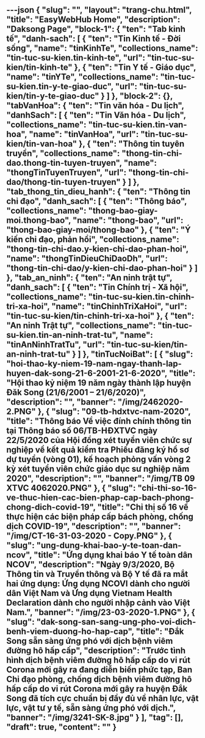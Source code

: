 ---json
{
    "slug": "",
    "layout": "trang-chu.html",
    "title": "EasyWebHub Home",
    "description": "Daksong Page",
    "block-1": {
        "ten": "Tab kinh tế",
        "danh-sach": [
            {
                "ten": "Tin Kinh tế - Đời sống",
                "name": "tinKinhTe",
                "collections_name": "tin-tuc-su-kien.tin-kinh-te",
                "url": "tin-tuc-su-kien/tin-kinh-te"
            },
            {
                "ten": "Tin Y tế - Giáo dục",
                "name": "tinYTe",
                "collections_name": "tin-tuc-su-kien.tin-y-te-giao-duc",
                "url": "tin-tuc-su-kien/tin-y-te-giao-duc"
            }
        ]
    },
    "block-2": {},
    "tabVanHoa": {
        "ten": "Tin văn hóa - Du lịch",
        "danhSach": [
            {
                "ten": "Tin Văn hóa - Du lịch",
                "collections_name": "tin-tuc-su-kien.tin-van-hoa",
                "name": "tinVanHoa",
                "url": "tin-tuc-su-kien/tin-van-hoa"
            },
            {
                "ten": "Thông tin tuyên truyền",
                "collections_name": "thong-tin-chi-dao.thong-tin-tuyen-truyen",
                "name": "thongTinTuyenTruyen",
                "url": "thong-tin-chi-dao/thong-tin-tuyen-truyen"
            }
        ]
    },
    "tab_thong_tin_dieu_hanh": {
        "ten": "Thông tin chỉ đạo",
        "danh_sach": [
            {
                "ten": "Thông báo",
                "collections_name": "thong-bao-giay-moi.thong-bao",
                "name": "thong-bao",
                "url": "thong-bao-giay-moi/thong-bao"
            },
            {
                "ten": "Ý kiến chỉ đạo, phản hồi",
                "collections_name": "thong-tin-chi-dao.y-kien-chi-dao-phan-hoi",
                "name": "thongTinDieuChiDaoDh",
                "url": "thong-tin-chi-dao/y-kien-chi-dao-phan-hoi"
            }
        ]
    },
    "tab_an_ninh": {
        "ten": "An ninh trật tự",
        "danh_sach": [
            {
                "ten": "Tin Chính trị - Xã hội",
                "collections_name": "tin-tuc-su-kien.tin-chinh-tri-xa-hoi",
                "name": "tinChinhTriXaHoi",
                "url": "tin-tuc-su-kien/tin-chinh-tri-xa-hoi"
            },
            {
                "ten": "An ninh Trật tự",
                "collections_name": "tin-tuc-su-kien.tin-an-ninh-trat-tu",
                "name": "tinAnNinhTratTu",
                "url": "tin-tuc-su-kien/tin-an-ninh-trat-tu"
            }
        ]
    },
    "tinTucNoiBat": [
        {
            "slug": "hoi-thao-ky-niem-19-nam-ngay-thanh-lap-huyen-dak-song-21-6-2001-21-6-2020",
            "title": "Hội thao kỷ niệm 19 năm ngày thành lập huyện Đăk Song  (21/6/2001 – 21/6/2020)",
            "description": "",
            "banner": "/img/2462020-2.PNG"
        },
        {
            "slug": "09-tb-hdxtvc-nam-2020",
            "title": "Thông báo Về việc đính chính thông tin tại Thông báo số 06/TB-HĐXTVC ngày 22/5/2020 của Hội đồng xét tuyển viên chức sự nghiệp về kết quả kiểm tra Phiếu đăng ký hồ sơ dự tuyển (vòng 01), kế hoạch phỏng vấn vòng 2 kỳ xét tuyển viên chức giáo dục sư nghiệp năm 2020",
            "description": "",
            "banner": "/img/TB 09 XTVC 4062020.PNG"
        },
        {
            "slug": "chi-thi-so-16-ve-thuc-hien-cac-bien-phap-cap-bach-phong-chong-dich-covid-19",
            "title": "Chỉ thị số 16 về thực hiện các biện pháp cấp bách phòng, chống dịch COVID-19",
            "description": "",
            "banner": "/img/CT-16-31-03-2020 - Copy.PNG"
        },
        {
            "slug": "ung-dung-khai-bao-y-te-toan-dan-ncov",
            "title": "Ứng dụng khai báo Y tế toàn dân NCOV",
            "description": "Ngày 9/3/2020, Bộ Thông tin và Truyền thông và Bộ Y tế đã ra mắt hai ứng dụng: Ứng dụng NCOVI dành cho người dân Việt Nam và Ứng dụng Vietnam Health Declaration dành cho người nhập cảnh vào Việt Nam.",
            "banner": "/img/23-03-2020-1.PNG"
        },
        {
            "slug": "dak-song-san-sang-ung-pho-voi-dich-benh-viem-duong-ho-hap-cap",
            "title": "Đắk Song sẵn sàng ứng phó với dịch bệnh viêm đường hô hấp cấp",
            "description": "Trước tình hình dịch bệnh viêm đường hô hấp cấp do vi rút Corona mới gây ra đang diễn biến phức tạp, Ban Chỉ đạo phòng, chống dịch bệnh viêm đường hô hấp cấp do vi rút Corona mới gây ra huyện Đắk Song đã tích cực chuẩn bị đầy đủ về nhân lực, vật lực, vật tư y tế, sẵn sàng ứng phó với dịch.",
            "banner": "/img/3241-SK-8.jpg"
        }
    ],
    "tag": [],
    "draft": true,
    "__content__": ""
}
---

